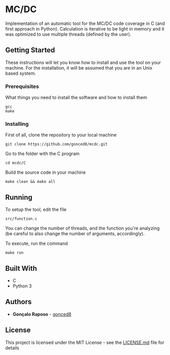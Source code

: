 # MC/DC

Implementation of an automatic tool for the MC/DC code coverage in C (and first approach in Python).
Calculation is iterative to be light in memory and it was optimized to use multiple threads (defined by the user).

## Getting Started

These instructions will let you know how to install and use the tool on your machine.
For the installation, it will be assumed that you are in an Unix based system.

### Prerequisites

What things you need to install the software and how to install them

```
gcc
make
```

### Installing

First of all, clone the repository to your local machine

```
git clone https://github.com/gonced8/mcdc.git
```

Go to the folder with the C program

```
cd mcdc/C
```

Build the source code in your machine

```
make clean && make all
```

## Running

To setup the tool, edit the file
```
src/function.c
```
You can change the number of threads, and the function you're analyzing (be careful to also change the number of arguments, accordingly).


To execute, run the command
```
make run
```

## Built With

* C
* Python 3

## Authors

* **Gonçalo Raposo** - [gonced8](https://github.com/gonced8)

## License

This project is licensed under the MIT License - see the [LICENSE.md](LICENSE.md) file for details
